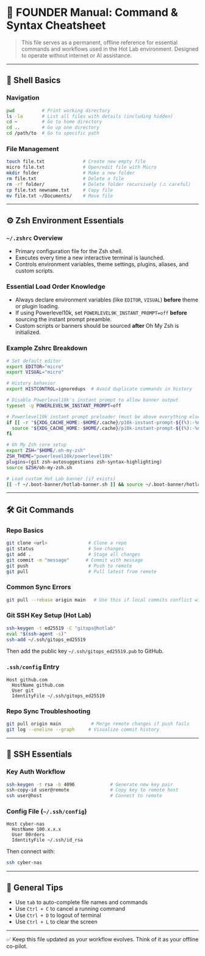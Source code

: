 # 🧠 FOUNDER Manual: Command & Syntax Cheatsheet

> This file serves as a permanent, offline reference for essential commands and workflows used in the Hot Lab environment. Designed to operate without internet or AI assistance.

---

## 🔧 Shell Basics

### Navigation

```bash
pwd          # Print working directory
ls -la       # List all files with details (including hidden)
cd ~         # Go to home directory
cd ..        # Go up one directory
cd /path/to  # Go to specific path
```

### File Management

```bash
touch file.txt              # Create new empty file
micro file.txt              # Open/edit file with Micro
mkdir folder                # Make a new folder
rm file.txt                 # Delete a file
rm -rf folder/              # Delete folder recursively (⚠️ careful)
cp file.txt newname.txt     # Copy file
mv file.txt ~/Documents/    # Move file
```

---

## ⚙️ Zsh Environment Essentials

### `~/.zshrc` Overview

* Primary configuration file for the Zsh shell.
* Executes every time a new interactive terminal is launched.
* Controls environment variables, theme settings, plugins, aliases, and custom scripts.

### Essential Load Order Knowledge

* Always declare environment variables (like `EDITOR`, `VISUAL`) **before** theme or plugin loading.
* If using Powerlevel10k, set `POWERLEVEL9K_INSTANT_PROMPT=off` **before** sourcing the instant prompt preamble.
* Custom scripts or banners should be sourced **after** Oh My Zsh is initialized.

### Example Zshrc Breakdown

```zsh
# Set default editor
export EDITOR="micro"
export VISUAL="micro"

# History behavior
export HISTCONTROL=ignoredups  # Avoid duplicate commands in history

# Disable Powerlevel10k's instant prompt to allow banner output
typeset -g POWERLEVEL9K_INSTANT_PROMPT=off

# Powerlevel10k instant prompt preloader (must be above everything else)
if [[ -r "${XDG_CACHE_HOME:-$HOME/.cache}/p10k-instant-prompt-${(%):-%n}.zsh" ]]; then
  source "${XDG_CACHE_HOME:-$HOME/.cache}/p10k-instant-prompt-${(%):-%n}.zsh"
fi

# Oh My Zsh core setup
export ZSH="$HOME/.oh-my-zsh"
ZSH_THEME="powerlevel10k/powerlevel10k"
plugins=(git zsh-autosuggestions zsh-syntax-highlighting)
source $ZSH/oh-my-zsh.sh

# Load custom Hot Lab banner (if exists)
[[ -f ~/.boot-banner/hotlab-banner.sh ]] && source ~/.boot-banner/hotlab-banner.sh
```

---

## 🛠️ Git Commands

### Repo Basics

```bash
git clone <url>               # Clone a repo
git status                    # See changes
git add .                     # Stage all changes
git commit -m "message"      # Commit with message
git push                      # Push to remote
git pull                      # Pull latest from remote
```

### Common Sync Errors

```bash
git pull --rebase origin main   # Use this if local commits conflict with upstream
```

### Git SSH Key Setup (Hot Lab)

```bash
ssh-keygen -t ed25519 -C "gitops@hotlab"
eval "$(ssh-agent -s)"
ssh-add ~/.ssh/gitops_ed25519
```

Then add the public key `~/.ssh/gitops_ed25519.pub` to GitHub.

### `.ssh/config` Entry

```ssh
Host github.com
  HostName github.com
  User git
  IdentityFile ~/.ssh/gitops_ed25519
```

### Repo Sync Troubleshooting

```bash
git pull origin main           # Merge remote changes if push fails
git log --oneline --graph     # Visualize commit history
```

---

## 🔐 SSH Essentials

### Key Auth Workflow

```bash
ssh-keygen -t rsa -b 4096             # Generate new key pair
ssh-copy-id user@remote               # Copy key to remote host
ssh user@host                         # Connect to remote
```

### Config File (`~/.ssh/config`)

```ssh
Host cyber-nas
  HostName 100.x.x.x
  User 00rders
  IdentityFile ~/.ssh/id_rsa
```

Then connect with:

```bash
ssh cyber-nas
```

---

## 🧠 General Tips

* Use `tab` to auto-complete file names and commands
* Use `Ctrl + C` to cancel a running command
* Use `Ctrl + D` to logout of terminal
* Use `Ctrl + L` to clear the screen

---

✅ Keep this file updated as your workflow evolves. Think of it as your offline co-pilot.

